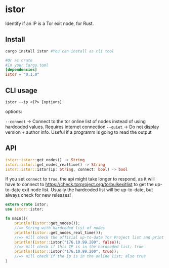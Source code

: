 # istor
Identify if an IP is a Tor exit node, for Rust.

## Install

```bash
cargo install istor #You can install as cli tool
```
```toml
#Or as crate
#In your Cargo.toml
[dependencies]
istor = "0.1.0"
```
## CLI usage

`istor --ip <IP> [options]`

options:

`--connect` -> Connect to the tor online list of nodes instead of using hardcoded values. Requires internet connection
`--quiet` -> Do not display version + author info. Useful if a programm is going to read the output

## API
```rust
istor::istor::get_nodes() -> String
istor::istor::get_nodes_realtime() -> String
istor::istor::istor(ip: String, connect: bool) -> bool
```
If you set `connect` to `true`, the api might take longer to respond, as it will have to connect to https://check.torproject.org/torbulkexitlist to get the up-to-date exit node list.
Usually the hardcoded list will be up-to-date, but always check for new releases!

```rust
extern crate istor;
use istor::istor;

fn main(){
    println!(istor::get_nodes());
    //=> String with hardcoded list of nodes
    println!(istor::get_nodes_real_time());
    //=> Will check the official up-to-date Tor Project list and print the String
    println!(istor::istor("176.10.99.200", false));
    //=> Will check if this IP is in the hardcoded list; true
    println!(istor::istor("176.10.99.200", true));
    //=> Will check if the Ip is in the online list; also true
}
```
